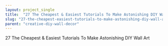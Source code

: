 ```yaml
---
layout: project_single
title:  "27 The Cheapest & Easiest Tutorials To Make Astonishing DIY Wall Art"
slug: "27-the-cheapest-easiest-tutorials-to-make-astonishing-diy-wall-art"
parent: "creative-diy-wall-decor"
---
```

27 The Cheapest & Easiest Tutorials To Make Astonishing DIY Wall Art